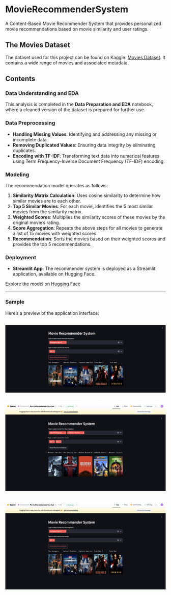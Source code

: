 # MovieRecommenderSystem
A Content-Based Movie Recommender System that provides personalized movie recommendations based on movie similarity and user ratings.

## The Movies Dataset
The dataset used for this project can be found on Kaggle: [Movies Dataset](https://www.kaggle.com/datasets/rounakbanik/the-movies-dataset). It contains a wide range of movies and associated metadata.

## Contents

### Data Understanding and EDA
This analysis is completed in the **Data Preparation and EDA** notebook, where a cleaned version of the dataset is prepared for further use.

### Data Preprocessing
* **Handling Missing Values**: Identifying and addressing any missing or incomplete data.
* **Removing Duplicated Values**: Ensuring data integrity by eliminating duplicates.
* **Encoding with TF-IDF**: Transforming text data into numerical features using Term Frequency-Inverse Document Frequency (TF-IDF) encoding.

### Modeling
The recommendation model operates as follows:
1. **Similarity Matrix Calculation**: Uses cosine similarity to determine how similar movies are to each other.
2. **Top 5 Similar Movies**: For each movie, identifies the 5 most similar movies from the similarity matrix.
3. **Weighted Scores**: Multiplies the similarity scores of these movies by the original movie’s rating.
4. **Score Aggregation**: Repeats the above steps for all movies to generate a list of 15 movies with weighted scores.
5. **Recommendation**: Sorts the movies based on their weighted scores and provides the top 5 recommendations.

### Deployment
* **Streamlit App**: The recommender system is deployed as a Streamlit application, available on Hugging Face.

[Explore the model on Hugging Face](https://huggingface.co/spaces/Farzammnf/MovieRecommenderSystem)

---

### Sample
Here’s a preview of the application interface:

![Sample](ScreenShots/1.jpg)
---
![Sample](ScreenShots/2.jpg)
---
![Sample](ScreenShots/3.jpg)
---
